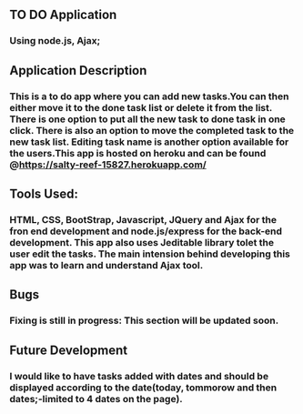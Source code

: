 ## TO DO Application 
### Using node.js, Ajax;

## Application Description
### This is a to do app where you can add new tasks.You can then either move it to the done task list or delete it from the list. There is one option to put all the new task to done task in one click. There is also an option to move the completed task to the new task list. Editing task name is another option available for the users.This app is hosted on heroku and can be found @https://salty-reef-15827.herokuapp.com/

## Tools Used:
### HTML, CSS, BootStrap, Javascript, JQuery and Ajax for the fron end development and node.js/express for the back-end development. This app also uses Jeditable library tolet the user edit the tasks. The main intension behind developing this app was to learn and understand Ajax tool.

## Bugs
### Fixing is still in progress: This section will be updated soon.

## Future Development
### I would like to have tasks added with dates and should be displayed according to the date(today, tommorow and then dates;-limited to 4 dates on the page).


